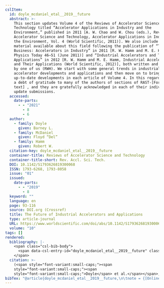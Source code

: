 ```yaml
---
cslItem:
  id: doyle_mcdaniel_etal__2019__future
  abstract: >-
    This section updates Volume 4 of the Reviews of Accelerator Science and
    Technology titled “Accelerator Applications in Industry and the
    Environment,” published in 2011 [A. W. Chao and W. Chou (eds.), Reviews of
    Accelerator Science and Technology, Accelerator Applications in Industry and
    the Environment, Vol. 4 (World Scientific, 2011)]. We also include the new
    material available about this field following the publication of “The Beam
    Business: Accelerators in Industry” in 2011 [R. W. Hamm and M. E. Hamm,
    Physics Today 46–51 (June 2011)] and “Industrial Accelerators and Their
    Applications” in 2012 [R. W. Hamm and M. E. Hamm, Industrial Accelerators
    and Their Applications (World Scientific, 2012)], both written and co-edited
    by one of us (RWH). We start with some general trends in industrial
    accelerator developments and applications and then move on to bringing the
    up-to-date developments in each article of Volume 4. In this regard, we owe
    a debt of gratitude to many of the authors of sections of RAST-[Formula: see
    text] , and they are gratefully acknowledged in each of their individual
    update submissions.
  accessed:
    date-parts:
      - - "2021"
        - 8
        - 6
  author:
    - family: Doyle
      given: Barney L.
    - family: McDaniel
      given: Floyd “Del”
    - family: Hamm
      given: Robert W.
  citation-key: doyle_mcdaniel_etal__2019__future
  container-title: Reviews of Accelerator Science and Technology
  container-title-short: Rev. Accl. Sci. Tech.
  DOI: 10.1142/S1793626819300068
  ISSN: 1793-6268, 1793-8058
  issue: "01"
  issued:
    date-parts:
      - - "2019"
        - 8
  keyword: ""
  language: en
  page: 93-116
  source: DOI.org (Crossref)
  title: The Future of Industrial Accelerators and Applications
  type: article-journal
  URL: https://www.worldscientific.com/doi/abs/10.1142/S1793626819300068
  volume: "10"
tags: []
rendered:
  bibliography: |-
    <span class="csl-bib-body">
      <span data-csl-entry-id="doyle_mcdaniel_etal__2019__future" class="csl-entry"><span class='author-bib'>Doyle, McDaniel, F. “Del”, &#38; Hamm, R. W.</span>. <span class='date-bib'>(2019)</span>. <span class='title'><b>The Future of Industrial Accelerators and Applications</b></span>. <i>Reviews of Accelerator Science and Technology</i>, <i>10</i>(01), 93–116. <span class='URL'><a href='https://doi.org/10.1142/S1793626819300068'>LINK</a></span></span>
    </span>
  citation: >-
    (<span style="font-variant:small-caps;"><span
    style="font-variant:small-caps;"><span
    style="font-variant:small-caps;">Doyle</span> et al.</span></span>, 2019)
bibTex: "@article{doyle_mcdaniel_etal__2019__future,\n\tnote = {[Online; accessed 2021-08-06]},\n\tauthor = {Doyle, Barney L. and McDaniel, Floyd ``Del'' and Hamm, Robert W.},\n\tjournal = {Reviews of Accelerator Science and Technology},\n\tdoi = {10.1142/S1793626819300068},\n\tissn = {1793-6268, 1793-8058},\n\tnumber = {01},\n\tyear = {2019},\n\tmonth = {8},\n\tpages = {93--116},\n\ttitle = {The {Future} of {Industrial} {Accelerators} and {Applications}},\n\turl = {https://www.worldscientific.com/doi/abs/10.1142/S1793626819300068},\n\thowpublished = {https://www.worldscientific.com/doi/abs/10.1142/S1793626819300068},\n\tvolume = {10},\n}\n\n"
---
```

